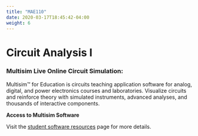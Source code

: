 ```yaml
---
title: "MAE110"
date: 2020-03-17T18:45:42-04:00
weight: 6
---
```


# Circuit Analysis I 

### Multisim Live Online Circuit Simulation:

Multisim™ for Education is circuits teaching application software for analog, digital, and power electronics courses and laboratories. Visualize circuits and reinforce theory with simulated instruments, advanced analyses, and thousands of interactive components.

**Access to Multisim Software** 

Visit the [student software resources](/engineering/software/) page for more details.



